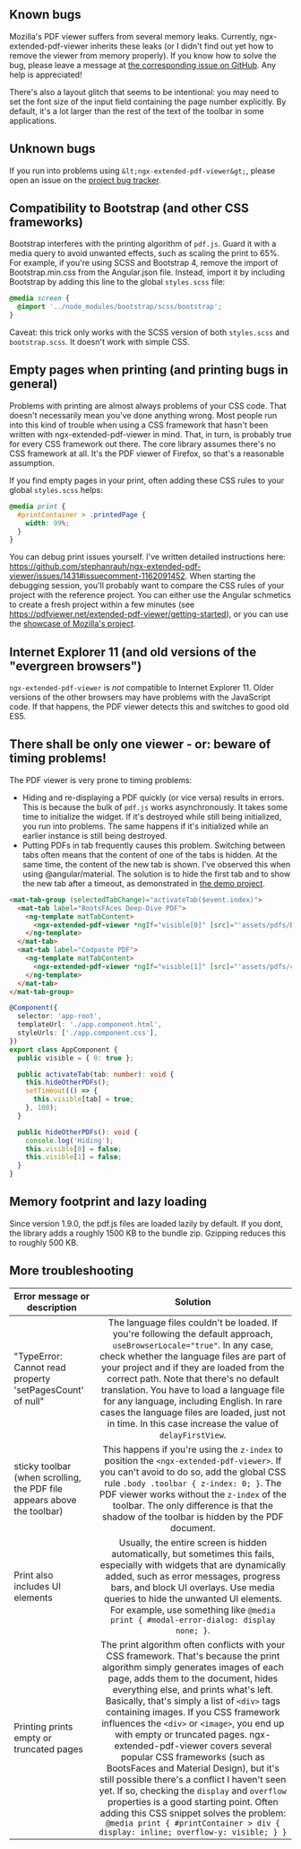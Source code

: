 ## Known bugs

Mozilla's PDF viewer suffers from several memory leaks. Currently, ngx-extended-pdf-viewer inherits these leaks (or I didn't find out yet how to remove the viewer from memory properly). If you know how to solve the bug, please leave a message at [the corresponding issue on GitHub](https://github.com/stephanrauh/ngx-extended-pdf-viewer/issues/12). Any help is appreciated!

There's also a layout glitch that seems to be intentional: you may need to set the font size of the input field containing the page number explicitly. By default, it's a lot larger than the rest of the text of the toolbar in some applications.

## Unknown bugs

If you run into problems using `&lt;ngx-extended-pdf-viewer&gt;`, please open an issue on the [project bug tracker](https://github.com/stephanrauh/ngx-extended-pdf-viewer/issues).

## Compatibility to Bootstrap (and other CSS frameworks)

Bootstrap interferes with the printing algorithm of `pdf.js`. Guard it with a media query to avoid unwanted effects, such as scaling the print to 65%. For example, if you're using SCSS and Bootstrap 4, remove the import of Bootstrap.min.css from the Angular.json file. Instead, import it by including Bootstrap by adding this line to the global `styles.scss` file:

```css
@media screen {
  @import '../node_modules/bootstrap/scss/bootstrap';
}
```

Caveat: this trick only works with the SCSS version of both `styles.scss` and `bootstrap.scss`. It doesn't work with simple CSS.

## Empty pages when printing (and printing bugs in general)

Problems with printing are almost always problems of your CSS code. That doesn't necessarily mean you've done anything wrong.
Most people run into this kind of trouble when using a CSS framework that hasn't been written with ngx-extended-pdf-viewer in mind.
That, in turn, is probably true for every CSS framework out there. The core library assumes there's no CSS framework at all.
It's the PDF viewer of Firefox, so that's a reasonable assumption.

If you find empty pages in your print, often adding these CSS rules to your global `styles.scss` helps:

```css
@media print {
  #printContainer > .printedPage {
    width: 99%;
  }
}
```

You can debug print issues yourself. I've written detailed instructions here: <a href="https://github.com/stephanrauh/ngx-extended-pdf-viewer/issues/1431#issuecomment-1162091452">https://github.com/stephanrauh/ngx-extended-pdf-viewer/issues/1431#issuecomment-1162091452</a>. When starting the
debugging session, you'll probably want to compare the CSS rules of your project with the reference project. You can either use the Angular schmetics
to create a fresh project within a few minutes (see <a href="https://pdfviewer.net/extended-pdf-viewer/getting-started">https://pdfviewer.net/extended-pdf-viewer/getting-started</a>), or you can use the <a href="https://mozilla.github.io/pdf.js/web/viewer.html">showcase of Mozilla's project</a>.

## Internet Explorer 11 (and old versions of the "evergreen browsers")

`ngx-extended-pdf-viewer` is _not_ compatible to Internet Explorer 11. Older versions of the other browsers may have problems with the JavaScript code. If that happens, the PDF viewer detects this and switches to good old ES5.

## There shall be only one viewer - or: beware of timing problems!

The PDF viewer is very prone to timing problems:

- Hiding and re-displaying a PDF quickly (or vice versa) results in errors. This is because the bulk of `pdf.js` works asynchronously. It takes some time to initialize the widget. If it's destroyed while still being initialized, you run into problems. The same happens if it's initialized while an earlier instance is still being destroyed.
- Putting PDFs in tab frequently causes this problem. Switching between tabs often means that the content of one of the tabs is hidden. At the same time, the content of the new tab is shown. I've observed this when using @angular/material. The solution is to hide the first tab and to show the new tab after a timeout, as demonstrated in [the demo project](https://github.com/stephanrauh/ngx-extended-pdf-viewer/tree/main/src/app).

```html
<mat-tab-group (selectedTabChange)="activateTab($event.index)">
  <mat-tab label="BootsFAces Deep-Dive PDF">
    <ng-template matTabContent>
      <ngx-extended-pdf-viewer *ngIf="visible[0]" [src]="'assets/pdfs/BootsFaces_Deep_Dive_1.0.pdf'"> </ngx-extended-pdf-viewer>
    </ng-template>
  </mat-tab>
  <mat-tab label="Codpaste PDF">
    <ng-template matTabContent>
      <ngx-extended-pdf-viewer *ngIf="visible[1]" [src]="'assets/pdfs/codpaste-teachingpack.pdf'"> </ngx-extended-pdf-viewer>
    </ng-template>
  </mat-tab>
</mat-tab-group>
```

```typescript
@Component({
  selector: 'app-root',
  templateUrl: './app.component.html',
  styleUrls: ['./app.component.css'],
})
export class AppComponent {
  public visible = { 0: true };

  public activateTab(tab: number): void {
    this.hideOtherPDFs();
    setTimeout(() => {
      this.visible[tab] = true;
    }, 100);
  }

  public hideOtherPDFs(): void {
    console.log('Hiding');
    this.visible[0] = false;
    this.visible[1] = false;
  }
}
```

## Memory footprint and lazy loading

Since version 1.9.0, the pdf.js files are loaded lazily by default. If you dont, the library adds a roughly 1500 KB to the bundle zip. Gzipping reduces this to roughly 500 KB.

## More troubleshooting

| Error message or description                                            |                                                                                                                                                                                                                                                                                                                                                                                       Solution                                                                                                                                                                                                                                                                                                                                                                                       |
| ----------------------------------------------------------------------- | :----------------------------------------------------------------------------------------------------------------------------------------------------------------------------------------------------------------------------------------------------------------------------------------------------------------------------------------------------------------------------------------------------------------------------------------------------------------------------------------------------------------------------------------------------------------------------------------------------------------------------------------------------------------------------------------------------------------------------------------------------------------------------------: |
| "TypeError: Cannot read property 'setPagesCount' of null"               |                                                                                                                                                         The language files couldn't be loaded. If you're following the default approach, `useBrowserLocale="true"`. In any case, check whether the language files are part of your project and if they are loaded from the correct path. Note that there's no default translation. You have to load a language file for any language, including English. In rare cases the language files are loaded, just not in time. In this case increase the value of `delayFirstView`.                                                                                                                                                         |
| sticky toolbar (when scrolling, the PDF file appears above the toolbar) |                                                                                                                                                                                                                            This happens if you're using the `z-index` to position the `<ngx-extended-pdf-viewer>`. If you can't avoid to do so, add the global CSS rule `.body .toolbar { z-index: 0; }`. The PDF viewer works without the `z-index` of the toolbar. The only difference is that the shadow of the toolbar is hidden by the PDF document.                                                                                                                                                                                                                            |
| Print also includes UI elements                                         |                                                                                                                                                                                                                      Usually, the entire screen is hidden automatically, but sometimes this fails, especially with widgets that are dynamically added, such as error messages, progress bars, and block UI overlays. Use media queries to hide the unwanted UI elements. For example, use something like `@media print { #modal-error-dialog: display none; }`.                                                                                                                                                                                                                      |
| Printing prints empty or truncated pages                                | The print algorithm often conflicts with your CSS framework. That's because the print algorithm simply generates images of each page, adds them to the document, hides everything else, and prints what's left. Basically, that's simply a list of `<div>` tags containing images. If you CSS framework influences the `<div>` or `<image>`, you end up with empty or truncated pages. ngx-extended-pdf-viewer covers several popular CSS frameworks (such as BootsFaces and Material Design), but it's still possible there's a conflict I haven't seen yet. If so, checking the `display` and `overflow` properties is a good starting point. Often adding this CSS snippet solves the problem: `@media print { #printContainer > div { display: inline; overflow-y: visible; } }` |
